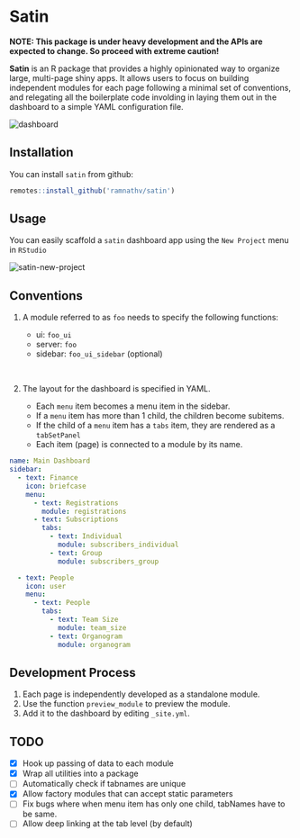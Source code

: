 # Satin

__NOTE: This package is under heavy development and the APIs are expected to change. So proceed with extreme caution!__

__Satin__ is an R package that provides a highly opinionated way to organize large, multi-page shiny apps. It allows users to focus on building independent modules for each page following a minimal set of conventions, and relegating all the boilerplate code involding in laying them out in the dashboard to a simple YAML configuration file.

![dashboard](https://i.imgur.com/egYB6tW.png)

## Installation

You can install `satin` from github:

```r
remotes::install_github('ramnathv/satin')
```

## Usage

You can easily scaffold a `satin` dashboard app using the `New Project` menu in `RStudio`

![satin-new-project](https://i.imgur.com/Cs9Tzxk.png)

## Conventions

1. A module referred to as `foo` needs to specify the following functions:

   - ui: `foo_ui`
   - server: `foo`
   - sidebar: `foo_ui_sidebar` (optional)
   
<br/>

2. The layout for the dashboard is specified in YAML.

   - Each `menu` item becomes a menu item in the sidebar.
   - If a `menu` item has more than 1 child, the children become subitems.
   - If the child of a `menu` item has a `tabs` item, they are rendered as a
     `tabSetPanel`
   - Each item (page) is connected to a module by its name.
   

```yaml
name: Main Dashboard
sidebar:
  - text: Finance
    icon: briefcase
    menu:
      - text: Registrations
        module: registrations
      - text: Subscriptions
        tabs:
          - text: Individual
            module: subscribers_individual
          - text: Group
            module: subscribers_group

  - text: People
    icon: user
    menu:
      - text: People
        tabs:
          - text: Team Size
            module: team_size
          - text: Organogram
            module: organogram
```

## Development Process

1. Each page is independently developed as a standalone module.
2. Use the function `preview_module` to preview the module.
3. Add it to the dashboard by editing `_site.yml`.


## TODO

- [x] Hook up passing of data to each module
- [x] Wrap all utilities into a package
- [ ] Automatically check if tabnames are unique
- [x] Allow factory modules that can accept static parameters
- [ ] Fix bugs where when menu item has only one child, tabNames have to be same.
- [ ] Allow deep linking at the tab level (by default)
